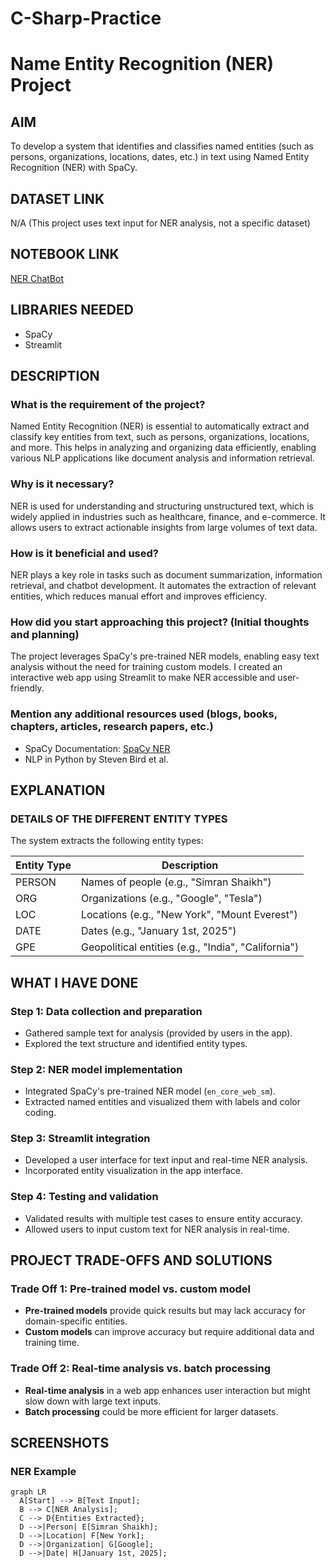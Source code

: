 # C-Sharp-Practice
# Name Entity Recognition (NER) Project

## AIM
To develop a system that identifies and classifies named entities (such as persons, organizations, locations, dates, etc.) in text using Named Entity Recognition (NER) with SpaCy.

## DATASET LINK
N/A (This project uses text input for NER analysis, not a specific dataset)

## NOTEBOOK LINK
[NER ChatBot](https://name-entity-recognition-using-nlp-4zkxknz8boadp8shd2tahp.streamlit.app/)

## LIBRARIES NEEDED
- SpaCy
- Streamlit

## DESCRIPTION

### What is the requirement of the project?
Named Entity Recognition (NER) is essential to automatically extract and classify key entities from text, such as persons, organizations, locations, and more. This helps in analyzing and organizing data efficiently, enabling various NLP applications like document analysis and information retrieval.

### Why is it necessary?
NER is used for understanding and structuring unstructured text, which is widely applied in industries such as healthcare, finance, and e-commerce. It allows users to extract actionable insights from large volumes of text data.

### How is it beneficial and used?
NER plays a key role in tasks such as document summarization, information retrieval, and chatbot development. It automates the extraction of relevant entities, which reduces manual effort and improves efficiency.

### How did you start approaching this project? (Initial thoughts and planning)
The project leverages SpaCy's pre-trained NER models, enabling easy text analysis without the need for training custom models. I created an interactive web app using Streamlit to make NER accessible and user-friendly.

### Mention any additional resources used (blogs, books, chapters, articles, research papers, etc.)
- SpaCy Documentation: [SpaCy NER](https://spacy.io/usage/linguistic-features#named-entities)
- NLP in Python by Steven Bird et al.

## EXPLANATION

### DETAILS OF THE DIFFERENT ENTITY TYPES

The system extracts the following entity types:

| Entity Type | Description |
|-------------|-------------|
| PERSON      | Names of people (e.g., "Simran Shaikh") |
| ORG         | Organizations (e.g., "Google", "Tesla") |
| LOC         | Locations (e.g., "New York", "Mount Everest") |
| DATE        | Dates (e.g., "January 1st, 2025") |
| GPE         | Geopolitical entities (e.g., "India", "California") |

## WHAT I HAVE DONE

### Step 1: Data collection and preparation
- Gathered sample text for analysis (provided by users in the app).
- Explored the text structure and identified entity types.

### Step 2: NER model implementation
- Integrated SpaCy's pre-trained NER model (`en_core_web_sm`).
- Extracted named entities and visualized them with labels and color coding.

### Step 3: Streamlit integration
- Developed a user interface for text input and real-time NER analysis.
- Incorporated entity visualization in the app interface.

### Step 4: Testing and validation
- Validated results with multiple test cases to ensure entity accuracy.
- Allowed users to input custom text for NER analysis in real-time.

## PROJECT TRADE-OFFS AND SOLUTIONS

### Trade Off 1: Pre-trained model vs. custom model
- **Pre-trained models** provide quick results but may lack accuracy for domain-specific entities.
- **Custom models** can improve accuracy but require additional data and training time.

### Trade Off 2: Real-time analysis vs. batch processing
- **Real-time analysis** in a web app enhances user interaction but might slow down with large text inputs.
- **Batch processing** could be more efficient for larger datasets.

## SCREENSHOTS

### NER Example
  ``` mermaid
graph LR
    A[Start] --> B[Text Input];
    B --> C[NER Analysis];
    C --> D{Entities Extracted};
    D -->|Person| E[Simran Shaikh];
    D -->|Location| F[New York];
    D -->|Organization| G[Google];
    D -->|Date| H[January 1st, 2025];
